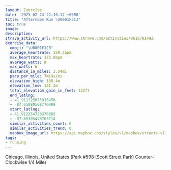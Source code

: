 ```yaml
---
layout: Exercise
date: '2023-02-24 22:16:12 +0000'
title: "Afternoon Run \U0001F3C3"
toc: true
image:
description:
strava_activity_url: https://www.strava.com/activities/8616781492
exercise_data:
  emoji: "\U0001F3C3"
  average_heartrate: 159.4bpm
  max_heartrate: 172.0bpm
  average_watts: W
  max_watts: W
  distance_in_miles: 2.54mi
  pace_per_mile: 7m19s/mi
  elevation_high: 188.4m
  elevation_low: 181.2m
  total_elevation_gain_in_feet: 122ft
  end_latlng:
  - 41.911725075915456
  - -87.65080508776009
  start_latlng:
  - 41.912254728376865
  - -87.65305428765714
  similar_activities_count: 6
  similar_activities_trend: 0
  mapbox_image_url: https://api.mapbox.com/styles/v1/mapbox/streets-v11/static/path-5+787af2-1.0(e%7Bx~Fjl~uOCuBFcAFQbAsA%5Eu%40%3Fi%40JOFMAyABa%40Cu%40HIZADCBSAmB%40a%40IwI%40%7B%40P%7BBG_FDI%5E%5BHGPCZAF%40FDBF%40PAp%40B%60%40Ct%40HxAJb%40PP%5ELlAATGNOHKDY%40c%40A%7BBGi%40EMOQKIIAk%40As%40FSJOVIVAJ%3FzCDZDNNN%5EN%7CAETMFIHUBUEgDCOIUIKQKa%40CW%3Fq%40HQJMRIf%40AvADtADRHJ%5CPXBbAEPCHGNQFO%40SEqDGWEKQQQGa%40%3F_ALOFKHGVE%5EAfADrABTLTRNRDvAGRIHKLS%40QGuDCOKSIKOG_%40A_AFODWVMf%40%3F%7CBDl%40DTVXTJJ%40TC%5C%40%60%40CNIPWH%5D%40yAEuAEUS%5DQMMAS%3F%7D%40HQDIFMPENCXBfDPb%40NLXHZCv%40CRGLQJW%40OAq%40QyCEIMKWImAGm%40%3Fe%40OYF_ACM%40G%40QPQBCJAJF%5C%3Fh%40Ht%40BrBEl%40%3FTDZAb%40%40jBIvAHlA%3Fj%40Ht%40%40t%40Dn%40APM%5E%3FtE),pin-s-s+e5b22e(-87.65142,41.91171),pin-s-f+89ae00(-87.64935999999994,41.91099000000001)/auto/800x800?access_token=pk.eyJ1Ijoiam9zaGJlY2ttYW4iLCJhIjoiY205eWR2aDd1MWZ6djJrbXc4a3M0bWZleiJ9.XiG9OWkNcZk2QzjJbxLB4A
tags:
- running
---
```




Chicago, Illinois, United States (Park #598 (Scott Street Park) Counter-Clockwise 1/4 Mile)
